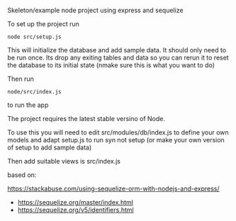 Skeleton/example node project using express and sequelize

To set up the project run

```node src/setup.js```

This will initialize the database and add sample data. It should only need
to be run once. Its drop any exiting tables and data so you can rerun it to
reset the database to its initial state (nmake sure this is what you want to do)

Then run
```
node/src/index.js
```
to run the app

The project requires the latest stable versino of Node.


To use this you will need to edit src/modules/db/index.js to define your own models and adapt setup.js to run syn not setup (or make your own version of setup to add sample data)

Then add suitable views is src/index.js

based on:

https://stackabuse.com/using-sequelize-orm-with-nodejs-and-express/


 - https://sequelize.org/master/index.html
- https://sequelize.org/v5/identifiers.html
